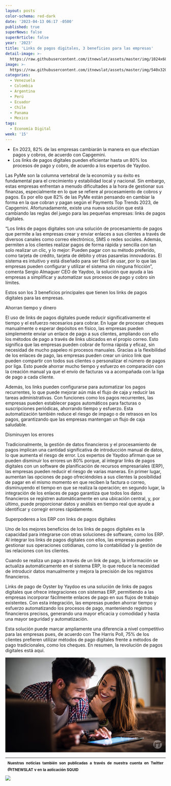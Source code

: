 ```yaml
---
layout: posts
color-schema: red-dark
date: '2023-04-13 06:17 -0500'
published: true
superNews: false
superArticle: false
year: '2023'
title: 'Links de pagos digitales, 3 beneficios para las empresas'
detail-image: >-
  https://raw.githubusercontent.com/itnewslat/assets/master/img/1024x680/Compra-OnLine-g.jpg
image: >-
  https://raw.githubusercontent.com/itnewslat/assets/master/img/540x320/Compra-OnLine-p.jpg
categories:
  - Venezuela
  - Colombia
  - Argentina
  - Perú
  - Ecuador
  - Chile
  - Panama
  - Mexico
tags:
  - Economía Digital
week: '15'
---
```

- En 2023, 82% de las empresas cambiarán la manera en que efectúan pagos y cobros, de acuerdo con Capgemini.
- Los links de pagos digitales pueden eficientar hasta un 80% los procesos de pago y cobro, de acuerdo a los expertos de Yaydoo.

Las PyMe son la columna vertebral de la economía y su éxito es fundamental para el crecimiento y estabilidad local y nacional. Sin embargo, estas empresas enfrentan a menudo dificultades a la hora de gestionar sus finanzas, especialmente en lo que se refiere al procesamiento de cobros y pagos. Es por ello que 82% de las PyMe están pensando en cambiar la forma en la que cobran y pagan según el Payments Top Trends 2023, de Capgemini. Afortunadamente, existe una nueva solución que está cambiando las reglas del juego para las pequeñas empresas: links de pagos digitales.
 
“Los links de pagos digitales son una solución de procesamiento de pagos que permite a las empresas crear y enviar enlaces a sus clientes a través de diversos canales como correo electrónico, SMS o redes sociales. Además, permiten a los clientes realizar pagos de forma rápida y sencilla con tan solo realizar un clic, y lo mejor: Pueden pagar con su método preferido, como tarjeta de crédito, tarjeta de débito y otras pasarelas innovadoras. El sistema es intuitivo y está diseñado para ser fácil de usar, por lo que las empresas pueden configurar y utilizar el sistema sin ninguna fricción”, comenta Sergio Almaguer CEO de Yaydoo, la solución que ayuda a las empresas a simplificar y automatizar sus procesos de pago y cobro sin límites.
 
Estos son los 3 beneficios principales que tienen los links de pagos digitales para las empresas.
 
Ahorran tiempo y dinero

El uso de links de pagos digitales puede reducir significativamente el tiempo y el esfuerzo necesarios para cobrar. En lugar de procesar cheques manualmente o esperar depósitos en físico, las empresas pueden simplemente enviar un enlace de pago a sus clientes, ampliando con ello los métodos de pago a través de links ubicados en el propio correo. Esto significa que las empresas pueden cobrar de forma rápida y eficaz, sin necesidad de mucho papeleo ni procesos manuales. Gracias a la flexibilidad de los enlaces de pago, las empresas pueden crear un único link que pueden compartir con todos sus clientes o personalizar el número de pagos por liga. Esto puede ahorrar mucho tiempo y esfuerzo en comparación con la creación manual ya que el envío de facturas va a acompañada con la liga de pago a cada cliente.

Además, los links pueden configurarse para automatizar los pagos recurrentes, lo que puede mejorar aún más el flujo de caja y reducir las tareas administrativas. Con funciones como los pagos recurrentes, las empresas pueden establecer pagos automáticos para facturas o suscripciones periódicas, ahorrando tiempo y esfuerzo. Esta automatización también reduce el riesgo de impago o de retrasos en los pagos, garantizando que las empresas mantengan un flujo de caja saludable.
 
Disminuyen los errores

Tradicionalmente, la gestión de datos financieros y el procesamiento de pagos implican una cantidad significativa de introducción manual de datos, lo que aumenta el riesgo de error. Los expertos de Yaydoo afirman que se pueden disminuir los errores un 80% porque, al integrar links de pagos digitales con un software de planificación de recursos empresariales (ERP), las empresas pueden reducir el riesgo de varias maneras. En primer lugar, aumentan las opciones de pago ofreciéndoles a sus clientes la posibilidad de pagar en el mismo momento en que reciben la factura o correo, disminuyendo el tiempo en que se realiza la operación; en segundo lugar, la integración de los enlaces de pago garantiza que todos los datos financieros se registren automáticamente en una ubicación central, y, por último, puede proporcionar datos y análisis en tiempo real que ayude a identificar y corregir errores rápidamente.
 
Superpoderes a los ERP con links de pagos digitales

Uno de los mejores beneficios de los links de pagos digitales es la capacidad para integrarse con otras soluciones de software, como los ERP. Al integrar los links de pagos digitales con ellos, las empresas pueden gestionar sus operaciones cotidianas, como la contabilidad y la gestión de las relaciones con los clientes.
 
Cuando se realiza un pago a través de un link de pago, la información se actualiza automáticamente en el sistema ERP, lo que reduce la necesidad de introducir datos manualmente y mejora la precisión de los registros financieros.
 
Links de pago de Oyster by Yaydoo es una solución de links de pagos digitales que ofrece integraciones con sistemas ERP, permitiendo a las empresas incorporar fácilmente enlaces de pago en sus flujos de trabajo existentes. Con esta integración, las empresas pueden ahorrar tiempo y esfuerzo automatizando los procesos de pago, manteniendo registros financieros precisos, generando una mayor eficacia y comodidad y hasta una mayor seguridad y automatización.
 
Esta solución puede marcar ampliamente una diferencia a nivel competitivo para las empresas pues, de acuerdo con The Harris Poll, 75% de los clientes prefieren utilizar métodos de pago digitales frente a métodos de pago tradicionales, como los cheques. En resumen, la revolución de pagos digitales está aquí.

![](https://raw.githubusercontent.com/itnewslat/assets/master/img/540x320/Compra-OnLine-p.jpg)

<table style="height: 42px;" width="569">
<tbody>
<tr>
<td style="text-align: justify;"><sub><strong>Nuestras noticias también son publicadas a través de nuestra cuenta en Twitter <a href="https://twitter.com/itnewslat?lang=es">@ITNEWSLAT</a> y en la aplicación <a href="https://squidapp.co/en/">SQUID</a></strong></sub></td>
</tr>
</tbody>
</table>
<img src="https://tracker.metricool.com/c3po.jpg?hash=56f88a41e39ab42c063cc51676587a04"/>